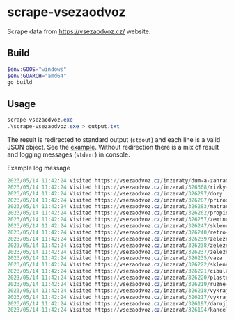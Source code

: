 # scrape-vsezaodvoz

Scrape data from https://vsezaodvoz.cz/ website.

## Build

```powershell
$env:GOOS="windows"
$env:GOARCH="amd64"
go build
```

## Usage

```powershell
scrape-vsezaodvoz.exe
.\scrape-vsezaodvoz.exe > output.txt
```

The result is redirected to standard output (`stdout`) and each line is a valid JSON object. See the [example](./output.txt). Without redirection there is a mix of result and logging messages (`stderr`) in console. 


Example log message

```powershell
2023/05/14 11:42:24 Visited https://vsezaodvoz.cz/inzeraty/dum-a-zahrada?region=14&type=1&new=1&with_photo=true&no_reservation=true&district=77
2023/05/14 11:42:24 Visited https://vsezaodvoz.cz/inzerat/326368/rizky-kalanchoe
2023/05/14 11:42:24 Visited https://vsezaodvoz.cz/inzerat/326297/dozy
2023/05/14 11:42:24 Visited https://vsezaodvoz.cz/inzerat/326287/prirodni-kamen-ze-zahrady
2023/05/14 11:42:24 Visited https://vsezaodvoz.cz/inzerat/326283/matrace-140x200-pratelny-potah
2023/05/14 11:42:24 Visited https://vsezaodvoz.cz/inzerat/326262/propisky-pro-sberatele
2023/05/14 11:42:24 Visited https://vsezaodvoz.cz/inzerat/326257/zeminu
2023/05/14 11:42:24 Visited https://vsezaodvoz.cz/inzerat/326247/sklenene-stinidlo-k-lampe
2023/05/14 11:42:24 Visited https://vsezaodvoz.cz/inzerat/326240/retro-lahve-na-piti
2023/05/14 11:42:24 Visited https://vsezaodvoz.cz/inzerat/326239/zelezne-nohy
2023/05/14 11:42:24 Visited https://vsezaodvoz.cz/inzerat/326238/zelezne-hacky-i
2023/05/14 11:42:24 Visited https://vsezaodvoz.cz/inzerat/326237/zelezne-hacky
2023/05/14 11:42:24 Visited https://vsezaodvoz.cz/inzerat/326235/vaza
2023/05/14 11:42:24 Visited https://vsezaodvoz.cz/inzerat/326222/sklenena-misa
2023/05/14 11:42:24 Visited https://vsezaodvoz.cz/inzerat/326221/cibulak
2023/05/14 11:42:24 Visited https://vsezaodvoz.cz/inzerat/326220/plastovy-pohar-vysoky
2023/05/14 11:42:24 Visited https://vsezaodvoz.cz/inzerat/326219/ruzne-misky-a-poharky
2023/05/14 11:42:24 Visited https://vsezaodvoz.cz/inzerat/326218/vykrajovatka
2023/05/14 11:42:24 Visited https://vsezaodvoz.cz/inzerat/326217/vykrajvatko-na-vejce
2023/05/14 11:42:24 Visited https://vsezaodvoz.cz/inzerat/326197/daruji-vybaveni-bytu-vcetne-kuchynske-linky
2023/05/14 11:42:24 Visited https://vsezaodvoz.cz/inzerat/326194/kancelarske-kreslo
```
